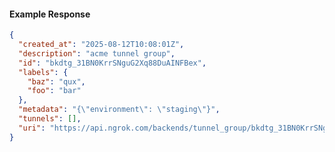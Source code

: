<!-- Code generated for API Clients. DO NOT EDIT. -->

#### Example Response

```json
{
  "created_at": "2025-08-12T10:08:01Z",
  "description": "acme tunnel group",
  "id": "bkdtg_31BN0KrrSNguG2Xq88DuAINFBex",
  "labels": {
    "baz": "qux",
    "foo": "bar"
  },
  "metadata": "{\"environment\": \"staging\"}",
  "tunnels": [],
  "uri": "https://api.ngrok.com/backends/tunnel_group/bkdtg_31BN0KrrSNguG2Xq88DuAINFBex"
}
```
